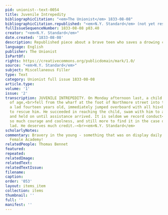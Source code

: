 ```yaml
---
pid: unionist--text-0054
title: Juvenile Intrepedity
bibliographicCitation: "<em>The Unionist</em> 1833-08-08"
bibliographicCitation.republished: "<em>N.Y. Standard</em> (not yet researched)"
fullIssueSequenceNumber: 1833-08-08 p03.40
creator: "<em>N.Y. Standard</em>"
date.created: '1833-08-08'
description: Republished piece about a brave teen who saves a drowing child
language: English
publisher: The Unionist
IsPartOf: 
rights: https://creativecommons.org/publicdomain/mark/1.0/
source: "<em>N.Y. Standard</em>"
subject: Miscellaneous Filler
type: Text
category: Unionist full issue 1833-08-08
article.type: 
volume: '1'
issue: '2'
transcription: JUVENILE INTREPEDITY. On Monday afternoon last, a child of four years
  of age,<br>fell from the wharf at the foot of Northmore street into the water; Thomas<br>Bennet,
  a lad fourteen years old, immediately jumped overboard with all his<br>clothes on
  to rescue him. He succeeded in reaching the child, swam with him to a<br>sloop,
  and held on until assistance arrived. It is seldom we record conduct<br>evincing
  so much courage and coolness, and still more to find it in the case of<br>a mere
  lad. He deserves much credit.—<br><em>N.Y. Standard</em>
scholarlyNotes: 
commentary: Bravery in the young - something that was on display daily at the Canterbury
  Female Academy!
relatedPeople: Thomas Bennet
featured: 
repeated: 
relatedImage: 
relatedText: 
relatedTextIssue: 
filename: 
caption: 
order: '053'
layout: items_item
collection: items
thumbnail: ''
full: ''
manifest: ''
---
```

